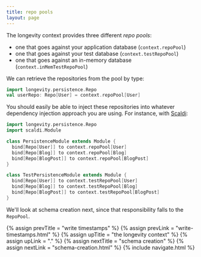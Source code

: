 ```yaml
---
title: repo pools
layout: page
---
```

 
The longevity context provides three different _repo pools_:

- one that goes against your application database (`context.repoPool`)
- one that goes against your test database (`context.testRepoPool`)
- one that goes against an in-memory database (`context.inMemTestRepoPool`)

We can retrieve the repositories from the pool by type:

```scala
import longevity.persistence.Repo
val userRepo: Repo[User] = context.repoPool[User]
```

You should easily be able to inject these repositories into whatever
dependency injection approach you are using. For instance, with
[Scaldi](http://scaldi.org/):

```scala
import longevity.persistence.Repo
import scaldi.Module

class PersistenceModule extends Module {
  bind[Repo[User]] to context.repoPool[User]
  bind[Repo[Blog]] to context.repoPool[Blog]
  bind[Repo[BlogPost]] to context.repoPool[BlogPost]
}

class TestPersistenceModule extends Module {
  bind[Repo[User]] to context.testRepoPool[User]
  bind[Repo[Blog]] to context.testRepoPool[Blog]
  bind[Repo[BlogPost]] to context.testRepoPool[BlogPost]
}
```

We'll look at schema creation next, since that responsibility falls to
the `RepoPool`.

{% assign prevTitle = "write timestamps" %}
{% assign prevLink  = "write-timestamps.html" %}
{% assign upTitle   = "the longevity context" %}
{% assign upLink    = "." %}
{% assign nextTitle = "schema creation" %}
{% assign nextLink  = "schema-creation.html" %}
{% include navigate.html %}
